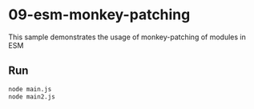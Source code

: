 # 09-esm-monkey-patching

This sample demonstrates the usage of monkey-patching of modules in ESM

## Run

```bash
node main.js
node main2.js
```
